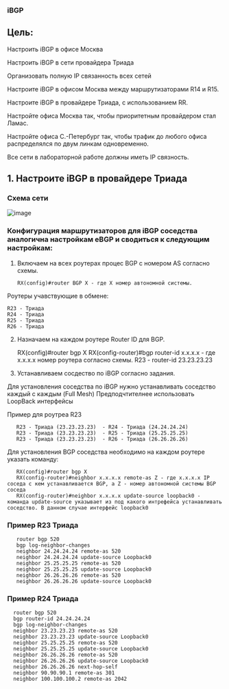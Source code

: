 ### iBGP

## Цель:

Настроить iBGP в офисе Москва

Настроить iBGP в сети провайдера Триада

Организовать полную IP связанность всех сетей

Настроите iBGP в офисом Москва между маршрутизаторами R14 и R15.

Настроите iBGP в провайдере Триада, с использованием RR.

Настройте офиса Москва так, чтобы приоритетным провайдером стал Ламас.

Настройте офиса С.-Петербург так, чтобы трафик до любого офиса распределялся по двум линкам одновременно.

Все сети в лабораторной работе должны иметь IP связность.

## 1. Настроите iBGP в провайдере Триада

### Схема сети

![image](https://github.com/user-attachments/assets/337aae22-d220-4586-994f-59aaad911139)

### Конфигурация маршрутизаторов для iBGP соседства аналогична настройкам eBGP и сводиться к следующим настройкам:

1. Включаем на всех роутерах процес BGP с номером AS согласно схемы. 
          
       RX(config)#router BGP X - где X номер автономной системы.
           
 Роутеры учавствующие в обмене:
 
    R23 - Триада
    R24 - Триада
    R25 - Триада 
    R26 - Триада 
   
 2. Назначаем на каждом роутере Router ID для BGP. 

       RX(config)#router bgp X
       RX(config-router)#bgp router-id x.x.x.x - где x.x.x.x номер роутера согласно схемы. R23 - router-id 23.23.23.23
     
     
3. Устанавливаем сосдество по iBGP согласно задания.
   
Для установления соседства по iBGP нужно устанавливать соседство каждый с каждым (Full Mesh) Предподчтителнее использовать LoopBack интерфейсы

       
 Пример для роутреа R23
 
       R23 - Триада (23.23.23.23)  - R24 - Триада (24.24.24.24)
       R23 - Триада (23.23.23.23)  - R25 - Триада (25.25.25.25)
       R23 - Триада (23.23.23.23)  - R26 - Триада (26.26.26.26)
       
       
  Для установления BGP соседства необходимо на каждом роутере указать команду:
  
       RX(config)#router bgp X
       RX(config-router)#neighbor x.x.x.x remote-as Z - где x.x.x.x IP соседа с кем устанавливается BGP, а Z - номер автономной системы BGP соседа
       RX(config-router)#neighbor x.x.x.x update-source loopback0 - команда update-source указывает из под какого интрефейса устанавливать соседство. В данном случае интерфейс loopback0

### Пример R23 Триада
  
       router bgp 520
       bgp log-neighbor-changes
       neighbor 24.24.24.24 remote-as 520
       neighbor 24.24.24.24 update-source Loopback0
       neighbor 25.25.25.25 remote-as 520
       neighbor 25.25.25.25 update-source Loopback0
       neighbor 26.26.26.26 remote-as 520
       neighbor 26.26.26.26 update-source Loopback0
       
### Пример R24 Триада

      router bgp 520
      bgp router-id 24.24.24.24
      bgp log-neighbor-changes
      neighbor 23.23.23.23 remote-as 520
      neighbor 23.23.23.23 update-source Loopback0
      neighbor 25.25.25.25 remote-as 520
      neighbor 25.25.25.25 update-source Loopback0
      neighbor 26.26.26.26 remote-as 520
      neighbor 26.26.26.26 update-source Loopback0
      neighbor 26.26.26.26 next-hop-self
      neighbor 90.90.90.1 remote-as 301
      neighbor 100.100.100.2 remote-as 2042
